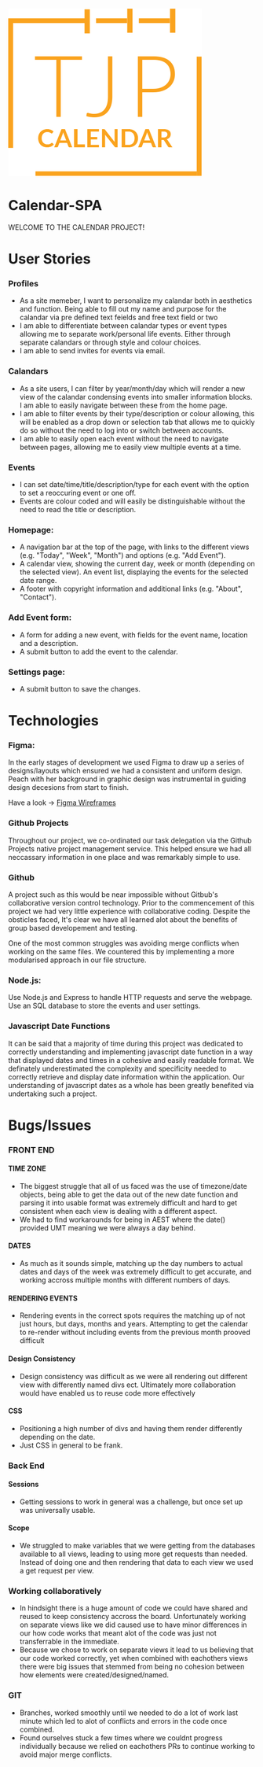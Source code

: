 ![Logo](./static/images/logo.png)

# Calendar-SPA

WELCOME TO THE CALENDAR PROJECT!


# User Stories

### Profiles 
- As a site memeber, I want to personalize my calandar both in aesthetics and function. Being able to fill out my name and purpose for the calandar via pre defined text feields and free text field or two 
- I am able to differentiate between calandar types or event types allowing me to separate work/personal life events. Either through separate calandars or through style and colour choices. 
- I am able to send invites for events via email. 

### Calandars  
- As a site users, I can filter by year/month/day which will render a new view of the calandar condensing events into smaller information blocks. I am able to easily navigate between these from the home page.
- I am able to filter events by their type/description or colour allowing, this will be enabled as a drop down or selection tab that allows me to quickly do so without the need to log into or switch between accounts. 
- I am able to easily open each event without the need to navigate between pages, allowing me to easily view multiple events at a time. 


### Events
- I can set date/time/title/description/type for each event with the option to set a reoccuring event or one off. 
- Events are colour coded and will easily be distinguishable without the need to read the title or description. 


### Homepage:
- A navigation bar at the top of the page, with links to the different views (e.g. "Today", "Week", "Month") and options (e.g. "Add Event").
- A calendar view, showing the current day, week or month (depending on the selected view).
An event list, displaying the events for the selected date range.
- A footer with copyright information and additional links (e.g. "About", "Contact").

### Add Event form:
- A form for adding a new event, with fields for the event name, location and a description.
- A submit button to add the event to the calendar.

### Settings page:
- A submit button to save the changes.



# Technologies 


### Figma:

In the early stages of development we used Figma to draw up a series of designs/layouts which ensured we had a consistent and uniform design. Peach with her background in graphic design was instrumental in guiding design decesions from start to finish.

Have a look -> [Figma Wireframes](https://www.figma.com/proto/VlU8Lfz12JcDVSlvU8nmqA/Untitled?page-id=0%3A1&node-id=4%3A317&viewport=255%2C170%2C0.14&scaling=scale-down&starting-point-node-id=1%3A85&show-proto-sidebar=1)


### Github Projects

Throughout our project, we co-ordinated our task delegation via the Github Projects native project management service. This helped ensure we had all neccassary information in one place and was remarkably simple to use. 


### Github

A project such as this would be near impossible without Gitbub's collaborative version control technology. Prior to the commencement of this project we had very little experience with collaborative coding. Despite the obsticles faced, It's clear we have all learned alot about the benefits of group based developement and testing. 

One of the most common struggles was avoiding merge conflicts when working on the same files. We countered this by implementing a more modularised approach in our file structure.


### Node.js:

Use Node.js and Express to handle HTTP requests and serve the webpage.
Use an SQL database to store the events and user settings.


### Javascript Date Functions 

It can be said that a majority of time during this project was dedicated to correctly understanding and implementing javascript date function in a way that displayed dates and times in a cohesive and easily readable format. We definately underestimated the complexity and specificity needed to correctly retrieve and display date information within the application. Our understanding of javascript dates as a whole has been greatly benefited via undertaking such a project.



# Bugs/Issues 

### FRONT END 

#### TIME ZONE
- The biggest struggle that all of us faced was the use of timezone/date objects, being able to get the data out of the new date function and parsing it into 
usable format was extremely difficult and hard to get consistent when each view is dealing with a different aspect. 
- We had to find workarounds for being in AEST where the date() provided UMT meaning we were always a day behind. 

#### DATES 
- As much as it sounds simple, matching up the day numbers to actual dates and days of the week was extremely difficult to get accurate, and working accross multiple months with different numbers of days.

#### RENDERING EVENTS 
- Rendering events in the correct spots requires the matching up of not just hours, but days, months and years. Attempting to get the calendar to re-render without including events from the previous month prooved difficult 

#### Design Consistency 
- Design consistency was difficult as we were all rendering out different view with differently named divs ect. Ultimately more collaboration would have enabled us to reuse code more effectively 

#### CSS 
- Positioning a high number of divs and having them render differently depending on the date. 
- Just CSS in general to be frank.

### Back End

#### Sessions
- Getting sessions to work in general was a challenge, but once set up was universally usable.

#### Scope
- We struggled to make variables that we were getting from the databases available to all views, leading to using more get requests than needed. Instead of doing one and then rendering that data to each view we used a get request per view. 


### Working collaboratively
- In hindsight there is a huge amount of code we could have shared and reused to keep consistency accross the board. Unfortunately working on separate views like we did caused use to have minor differences in our how code works that meant alot of the code was just not transferrable in the immediate. 
- Because we chose to work on separate views it lead to us believing that our code worked correctly, yet when combined with eachothers views there were big issues that stemmed from being no cohesion between how elements were created/designed/named. 

### GIT 
- Branches, worked smoothly until we needed to do a lot of work last minute which led to alot of conflicts and errors in the code once combined. 
- Found ourselves stuck a few times where we couldnt progress individually because we relied on eachothers PRs to continue working to avoid major merge conflicts.